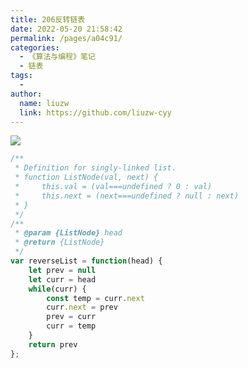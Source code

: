 ```yaml
---
title: 206反转链表
date: 2022-05-20 21:58:42
permalink: /pages/a04c91/
categories:
  - 《算法与编程》笔记
  - 链表
tags:
  -
author:
  name: liuzw
  link: https://github.com/liuzw-cyy
---
```

![](https://cdn.jsdelivr.net/gh/liuzw-cyy/images/img/20220401131056.png)

```js
/**
 * Definition for singly-linked list.
 * function ListNode(val, next) {
 *     this.val = (val===undefined ? 0 : val)
 *     this.next = (next===undefined ? null : next)
 * }
 */
/**
 * @param {ListNode} head
 * @return {ListNode}
 */
var reverseList = function(head) {
    let prev = null
    let curr = head
    while(curr) {
        const temp = curr.next
        curr.next = prev
        prev = curr
        curr = temp
    }
    return prev
};
```